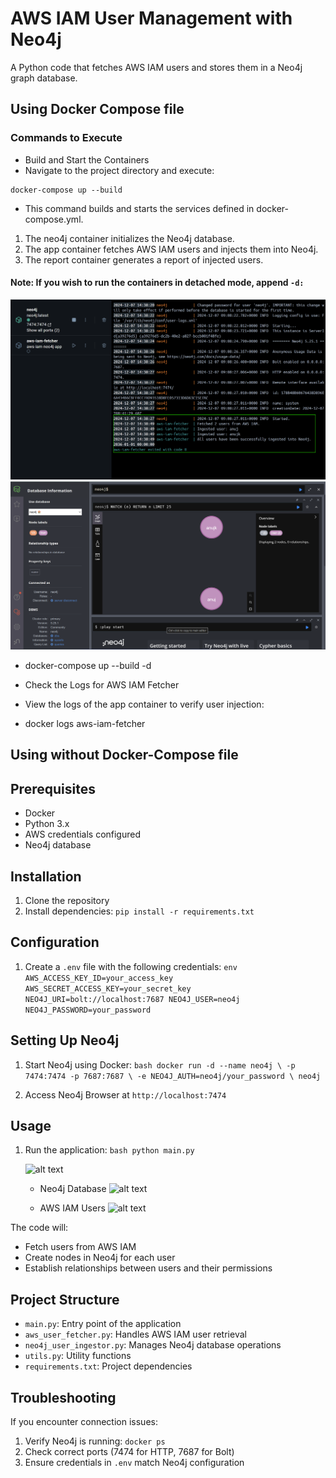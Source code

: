 # AWS IAM User Management with Neo4j

A Python code that fetches AWS IAM users and stores them in a Neo4j graph database.

## Using Docker Compose file 

### Commands to Execute
- Build and Start the Containers
- Navigate to the project directory and execute:


```
docker-compose up --build
```
- This command builds and starts the services defined in docker-compose.yml.
1. The neo4j container initializes the Neo4j database.
2. The app container fetches AWS IAM users and injects them into Neo4j.
3. The report container generates a report of injected users.

#### Note: If you wish to run the containers in detached mode, append ```-d:```
![alt text](<app/images/Screenshot 2024-12-07 144937.png>)
![alt text](<app/images/Screenshot 2024-12-07 145032.png>)


- docker-compose up --build -d
- Check the Logs for AWS IAM Fetcher
- View the logs of the app container to verify user injection:

- docker logs aws-iam-fetcher


## Using without Docker-Compose file 
## Prerequisites

- Docker
- Python 3.x
- AWS credentials configured
- Neo4j database

## Installation

1. Clone the repository
2. Install dependencies:
   ```pip install -r requirements.txt```  

## Configuration

1. Create a `.env` file with the following credentials:   ```env
   AWS_ACCESS_KEY_ID=your_access_key
   AWS_SECRET_ACCESS_KEY=your_secret_key
   NEO4J_URI=bolt://localhost:7687
   NEO4J_USER=neo4j
   NEO4J_PASSWORD=your_password   ```

## Setting Up Neo4j

1. Start Neo4j using Docker:   ```bash
   docker run -d --name neo4j \
       -p 7474:7474 -p 7687:7687 \
       -e NEO4J_AUTH=neo4j/your_password \
       neo4j   ```

2. Access Neo4j Browser at `http://localhost:7474`

## Usage

1. Run the application:   ```bash
   python main.py   ```

   ![alt text](<app/images/Screenshot 2024-12-07 110252.png>)

   - Neo4j Database
![alt text](<app/images/Screenshot 2024-12-07 110330.png>)

   - AWS IAM Users
   ![alt text](<app/images/Screenshot 2024-12-07 111847.png>)


The code will:
- Fetch users from AWS IAM
- Create nodes in Neo4j for each user
- Establish relationships between users and their permissions

## Project Structure

- `main.py`: Entry point of the application
- `aws_user_fetcher.py`: Handles AWS IAM user retrieval
- `neo4j_user_ingestor.py`: Manages Neo4j database operations
- `utils.py`: Utility functions
- `requirements.txt`: Project dependencies

## Troubleshooting

If you encounter connection issues:
1. Verify Neo4j is running: `docker ps`
2. Check correct ports (7474 for HTTP, 7687 for Bolt)
3. Ensure credentials in `.env` match Neo4j configuration

